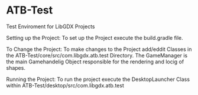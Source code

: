 # ATB-Test
 Test Enviroment for LibGDX Projects
 
Setting up the Project:
To set up the Project execute the build.gradle file.

To Change the Project:
To make changes to the Project add/eddit Classes in the ATB-Test/core/src/com.libgdx.atb.test Directory.
The GameManager is the main Gamehandelig Object responsible for the rendering and locig of shapes.

Running the Project:
To run the project execute the DesktopLauncher Class within ATB-Test/desktop/src/com.libgdx.atb.test
